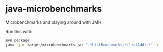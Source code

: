 java-microbenchmarks
====================

Microbenchmarks and playing around with JMH

Run this with:
```bash
mvn package
java -jar target/microbenchmarks.jar ".*ListBenchmarks.*(listAdd).*" -wi 2 -i 5 -f 1 -t 3
```
